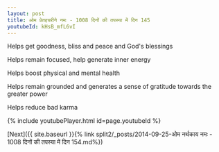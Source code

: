 ```yaml
---
layout: post
title: ओम प्रेतहचरीने नमः - 1008 दिनों की तपस्या में दिन 145
youtubeId: kHsB_mfL6vI
---
```

 
 
Helps get goodness, bliss and peace and God's blessings
 
Helps remain focused, help generate inner energy 
 
Helps boost physical and mental health 
 
Helps remain grounded and generates a sense of gratitude towards the greater power 
 
Helps reduce bad karma
 
 
 
 


{% include youtubePlayer.html id=page.youtubeId %}
 
[Next]({{ site.baseurl }}{% link  split2/_posts/2014-09-25-ओम नर्थकाय नमः - 1008 दिनों की तपस्या में दिन 154.md%})
 
